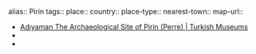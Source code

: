 alias:: Pirin
tags::
place::
country::
place-type::
nearest-town::
map-url::

- [Adıyaman The Archaeological Site of Pirin (Perre) | Turkish Museums](https://turkishmuseums.com/museum/detail/1930-adiyaman-the-archaeological-site-of-pirin-perre/1930/4)
-
-